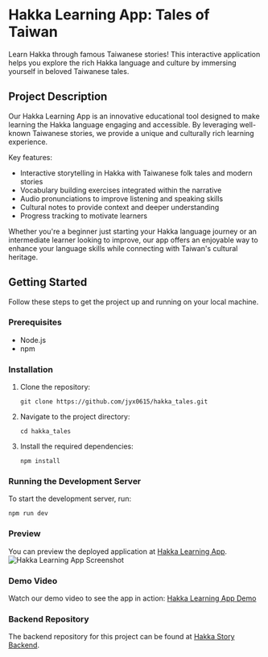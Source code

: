 # Hakka Learning App: Tales of Taiwan

Learn Hakka through famous Taiwanese stories! This interactive application helps you explore the rich Hakka language and culture by immersing yourself in beloved Taiwanese tales.

## Project Description

Our Hakka Learning App is an innovative educational tool designed to make learning the Hakka language engaging and accessible. By leveraging well-known Taiwanese stories, we provide a unique and culturally rich learning experience.

Key features:

- Interactive storytelling in Hakka with Taiwanese folk tales and modern stories
- Vocabulary building exercises integrated within the narrative
- Audio pronunciations to improve listening and speaking skills
- Cultural notes to provide context and deeper understanding
- Progress tracking to motivate learners

Whether you're a beginner just starting your Hakka language journey or an intermediate learner looking to improve, our app offers an enjoyable way to enhance your language skills while connecting with Taiwan's cultural heritage.

## Getting Started

Follow these steps to get the project up and running on your local machine.

### Prerequisites

- Node.js
- npm

### Installation

1. Clone the repository:

   ```
   git clone https://github.com/jyx0615/hakka_tales.git
   ```

2. Navigate to the project directory:

   ```
   cd hakka_tales
   ```

3. Install the required dependencies:
   ```
   npm install
   ```

### Running the Development Server

To start the development server, run:

```
npm run dev
```

### Preview

You can preview the deployed application at [Hakka Learning App](https://hakka-tales.onrender.com).
![Hakka Learning App Screenshot](./assets/screenshot.png)

### Demo Video

Watch our demo video to see the app in action: [Hakka Learning App Demo](https://www.youtube.com/watch?v=KYGpy9XyIfQ)

### Backend Repository

The backend repository for this project can be found at [Hakka Story Backend](https://github.com/Rice9547/hakka_story).
